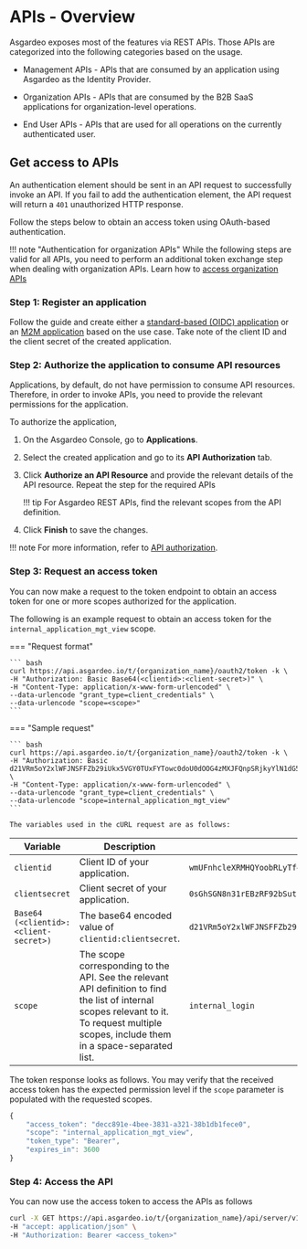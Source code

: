 # APIs - Overview

Asgardeo exposes most of the features via REST APIs. Those APIs are categorized into the following categories based on the usage.

 - Management APIs - APIs that are consumed by an application using Asgardeo as the Identity Provider.

 - Organization APIs - APIs that are consumed by the B2B SaaS applications for organization-level operations.

 - End User APIs - APIs that are used for all operations on the currently authenticated user.

## Get access to APIs

An authentication element should be sent in an API request to successfully invoke an API. If you fail to add the authentication element, the API request will return a `401` unauthorized HTTP response.

Follow the steps below to obtain an access token using OAuth-based authentication.

!!! note "Authentication for organization APIs"
    While the following steps are valid for all APIs, you need to perform an additional token exchange step when dealing with organization APIs. Learn how to [access organization APIs]({{base_path}}/apis/organization-apis/authentication/)
    

### Step 1: Register an application

Follow the guide and create either a [standard-based (OIDC) application]({{base_path}}guides/applications/register-standard-based-app/) or an [M2M application]({{base_path}}/guides/applications/register-machine-to-machine-app/) based on the use case. Take note of the client ID and the client secret of the created application.

### Step 2: Authorize the application to consume API resources

Applications, by default, do not have permission to consume API resources. Therefore, in order to invoke APIs, you need to provide the relevant permissions for the application.

To authorize the application,

1. On the Asgardeo Console, go to **Applications**.

2. Select the created application and go to its **API Authorization** tab.

3. Click **Authorize an API Resource** and provide the relevant details of the API resource. Repeat the step for the required APIs

    !!! tip
        For Asgardeo REST APIs, find the relevant scopes from the API definition.

4. Click **Finish** to save the changes.

!!! note
    For more information, refer to [API authorization]({{base_path}}/guides/api-authorization/).

### Step 3: Request an access token

You can now make a request to the token endpoint to obtain an access token for one or more scopes authorized for the application.

The following is an example request to obtain an access token for the `internal_application_mgt_view` scope.

=== "Request format"
    
    ``` bash
    curl https://api.asgardeo.io/t/{organization_name}/oauth2/token -k \
    -H "Authorization: Basic Base64(<clientid>:<client-secret>)" \
    -H "Content-Type: application/x-www-form-urlencoded" \
    --data-urlencode "grant_type=client_credentials" \
    --data-urlencode "scope=<scope>"
    ```
  
=== "Sample request"
   
    ``` bash
    curl https://api.asgardeo.io/t/{organization_name}/oauth2/token -k \
    -H "Authorization: Basic d21VRm5oY2xlWFJNSFFZb29iUkx5VGY0TUxFYTowc0doU0dOOG4zMXJFQnpSRjkyYlN1dG5IRUFh" \
    -H "Content-Type: application/x-www-form-urlencoded" \
    --data-urlencode "grant_type=client_credentials" \
    --data-urlencode "scope=internal_application_mgt_view"
    ```

    The variables used in the cURL request are as follows: 

| Variable  | Description                                                                                                                                                                                               | Sample value  |
|-----------|-----------------------------------------------------------------------------------------------------------------------------------------------------------------------------------------------------------|---------------|
| `clientid`    | Client ID of your application.                                                                                                           | `wmUFnhcleXRMHQYoobRLyTf4MLEa`   |
| `clientsecret`    | Client secret of your application.                                           | `0sGhSGN8n31rEBzRF92bSutnHEAa`   |
| `Base64 (<clientid>:<client-secret>)` | The base64 encoded value of `clientid:clientsecret`.                                                                                                                                                      | `d21VRm5oY2xlWFJNSFFZb29iUkx5VGY0TUxFYTowc0doU0dOOG4zMXJFQnpSRjkyYlN1dG5IRUFh`    |
| `scope`   | The scope corresponding to the API. See the relevant API definition to find the list of internal scopes relevant to it. To request multiple scopes, include them in a space-separated list. | `internal_login`   |

The token response looks as follows. You may verify that the received access token has the expected permission level if the `scope` parameter is populated with the requested scopes.
    
``` js
{
    "access_token": "decc891e-4bee-3831-a321-38b1db1fece0",
    "scope": "internal_application_mgt_view",
    "token_type": "Bearer",
    "expires_in": 3600
}
```

### Step 4: Access the API
You can now use the access token to access the APIs as follows

``` bash
curl -X GET https://api.asgardeo.io/t/{organization_name}/api/server/v1/applications \
-H "accept: application/json" \
-H "Authorization: Bearer <access_token>"
```